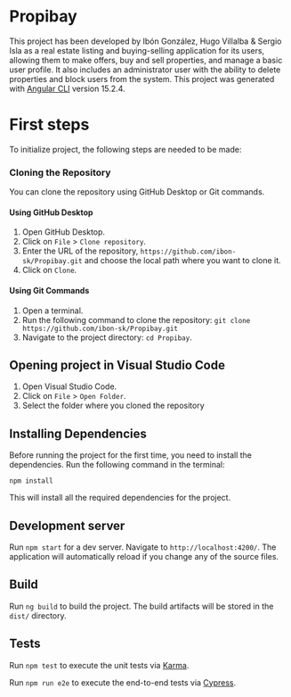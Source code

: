 # Propibay

This project has been developed by Ibón González, Hugo Villalba & Sergio Isla as a real estate listing and buying-selling application for its users, allowing them to make offers, buy and sell properties, and manage a basic user profile. It also includes an administrator user with the ability to delete properties and block users from the system.
This project was generated with [Angular CLI](https://github.com/angular/angular-cli) version 15.2.4.

# First steps

To initialize project, the following steps are needed to be made:

### Cloning the Repository
You can clone the repository using GitHub Desktop or Git commands.

#### Using GitHub Desktop

1. Open GitHub Desktop.
2. Click on `File` > `Clone repository`.
3. Enter the URL of the repository, `https://github.com/ibon-sk/Propibay.git` and choose the local path where you want to clone it.
4. Click on `Clone`.

#### Using Git Commands

1. Open a terminal.
2. Run the following command to clone the repository: `git clone https://github.com/ibon-sk/Propibay.git`
3. Navigate to the project directory: `cd Propibay`.

## Opening project in Visual Studio Code

1. Open Visual Studio Code.
2. Click on `File` > `Open Folder`.
3. Select the folder where you cloned the repository

## Installing Dependencies

Before running the project for the first time, you need to install the dependencies. Run the following command in the terminal: 

`npm install`

This will install all the required dependencies for the project.

## Development server

Run `npm start` for a dev server. Navigate to `http://localhost:4200/`. The application will automatically reload if you change any of the source files.

## Build

Run `ng build` to build the project. The build artifacts will be stored in the `dist/` directory.

## Tests

Run `npm test` to execute the unit tests via [Karma](https://karma-runner.github.io).

Run `npm run e2e` to execute the end-to-end tests via [Cypress](https://github.com/cypress-io/cypress).